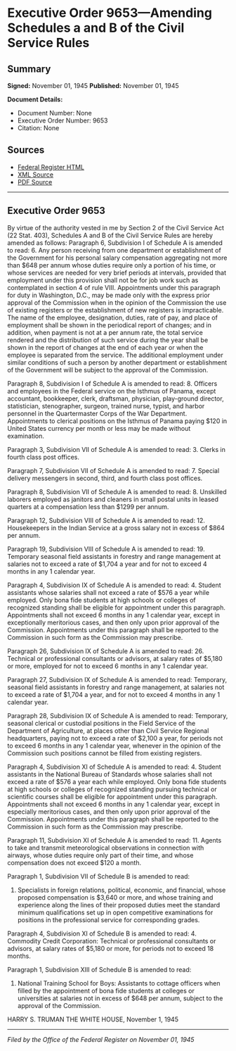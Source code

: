# Executive Order 9653—Amending Schedules a and B of the Civil Service Rules

## Summary

**Signed:** November 01, 1945
**Published:** November 01, 1945

**Document Details:**
- Document Number: None
- Executive Order Number: 9653
- Citation: None

## Sources
- [Federal Register HTML](https://www.presidency.ucsb.edu/documents/executive-order-9653-amending-schedules-and-b-the-civil-service-rules)
- [XML Source](None)
- [PDF Source](None)

---

## Executive Order 9653

By virtue of the authority vested in me by Section 2 of the Civil Service Act (22 Stat. 403), Schedules A and B of the Civil Service Rules are hereby amended as follows:
Paragraph 6, Subdivision I of Schedule A is amended to read:
6. Any person receiving from one department or establishment of the Government for his personal salary compensation aggregating not more than $648 per annum whose duties require only a portion of his time, or whose services are needed for very brief periods at intervals, provided that employment under this provision shall not be for job work such as contemplated in section 4 of rule VIII. Appointments under this paragraph for duty in Washington, D.C., may be made only with the express prior approval of the Commission when in the opinion of the Commission the use of existing registers or the establishment of new registers is impracticable. The name of the employee, designation, duties, rate of pay, and place of employment shall be shown in the periodical report of changes; and in addition, when payment is not at a per annum rate, the total service rendered and the distribution of such service during the year shall be shown in the report of changes at the end of each year or when the employee is separated from the service. The additional employment under similar conditions of such a person by another department or establishment of the Government will be subject to the approval of the Commission.

Paragraph 8, Subdivision I of Schedule A is amended to read:
8. Officers and employees in the Federal service on the Isthmus of Panama, except accountant, bookkeeper, clerk, draftsman, physician, play-ground director, statistician, stenographer, surgeon, trained nurse, typist, and harbor personnel in the Quartermaster Corps of the War Department. Appointments to clerical positions on the Isthmus of Panama paying $120 in United States currency per month or less may be made without examination.

Paragraph 3, Subdivision VII of Schedule A is amended to read:
3. Clerks in fourth class post offices.

Paragraph 7, Subdivision VII of Schedule A is amended to read:
7. Special delivery messengers in second, third, and fourth class post offices.

Paragraph 8, Subdivision VII of Schedule A is amended to read:
8. Unskilled laborers employed as janitors and cleaners in small postal units in leased quarters at a compensation less than $1299 per annum.

Paragraph 12, Subdivision VIII of Schedule A is amended to read:
12. Housekeepers in the Indian Service at a gross salary not in excess of $864 per annum.

Paragraph 19, Subdivision VIII of Schedule A is amended to read:
19. Temporary seasonal field assistants in forestry and range management at salaries not to exceed a rate of $1,704 a year and for not to exceed 4 months in any 1 calendar year.

Paragraph 4, Subdivision IX of Schedule A is amended to read:
4. Student assistants whose salaries shall not exceed a rate of $576 a year while employed. Only bona fide students at high schools or colleges of recognized standing shall be eligible for appointment under this paragraph. Appointments shall not exceed 6 months in any 1 calendar year, except in exceptionally meritorious cases, and then only upon prior approval of the Commission. Appointments under this paragraph shall be reported to the Commission in such form as the Commission may prescribe.

Paragraph 26, Subdivision IX of Schedule A is amended to read:
26. Technical or professional consultants or advisors, at salary rates of $5,180 or more, employed for not to exceed 6 months in any 1 calendar year.

Paragraph 27, Subdivision IX of Schedule A is amended to read:
Temporary, seasonal field assistants in forestry and range management, at salaries not to exceed a rate of $1,704 a year, and for not to exceed 4 months in any 1 calendar year.

Paragraph 28, Subdivision IX of Schedule A is amended to read:
Temporary, seasonal clerical or custodial positions in the Field Service of the Department of Agriculture, at places other than Civil Service Regional headquarters, paying not to exceed a rate of $2,100 a year, for periods not to exceed 6 months in any 1 calendar year, whenever in the opinion of the Commission such positions cannot be filled from existing registers.

Paragraph 4, Subdivision XI of Schedule A is amended to read:
4. Student assistants in the National Bureau of Standards whose salaries shall not exceed a rate of $576 a year each while employed. Only bona fide students at high schools or colleges of recognized standing pursuing technical or scientific courses shall be eligible for appointment under this paragraph. Appointments shall not exceed 6 months in any 1 calendar year, except in especially meritorious cases, and then only upon prior approval of the Commission. Appointments under this paragraph shall be reported to the Commission in such form as the Commission may prescribe.

Paragraph 11, Subdivision XI of Schedule A is amended to read:
11. Agents to take and transmit meteorological observations in connection with airways, whose duties require only part of their time, and whose compensation does not exceed $120 a month.

Paragraph 1, Subdivision VII of Schedule B is amended to read:
1. Specialists in foreign relations, political, economic, and financial, whose proposed compensation is $3,640 or more, and whose training and experience along the lines of their proposed duties meet the standard minimum qualifications set up in open competitive examinations for positions in the professional service for corresponding grades.

Paragraph 4, Subdivision XI of Schedule B is amended to read:
4. Commodity Credit Corporation: Technical or professional consultants or advisors, at salary rates of $5,180 or more, for periods not to exceed 18 months.

Paragraph 1, Subdivision XIII of Schedule B is amended to read:
1. National Training School for Boys: Assistants to cottage officers when filled by the appointment of bona fide students at colleges or universities at salaries not in excess of $648 per annum, subject to the approval of the Commission.

HARRY S. TRUMAN
THE WHITE HOUSE,
November 1, 1945

---

*Filed by the Office of the Federal Register on November 01, 1945*

